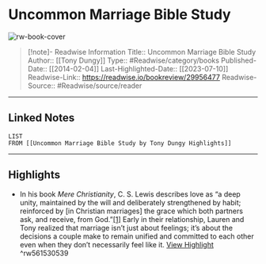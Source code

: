 # Uncommon Marriage Bible Study

![rw-book-cover](https://readwise-assets.s3.amazonaws.com/static/images/article1.be68295a7e40.png)
<br>
>[!note]- Readwise Information
>Title:: Uncommon Marriage Bible Study
>Author:: [[Tony Dungy]]
>Type:: #Readwise/category/books
>Published-Date:: [[2014-02-04]]
>Last-Highlighted-Date:: [[2023-07-10]]
>Readwise-Link:: https://readwise.io/bookreview/29956477
>Readwise-Source:: #Readwise/source/reader
--- 

## Linked Notes
```dataview
LIST
FROM [[Uncommon Marriage Bible Study by Tony Dungy Highlights]]
```

---

## Highlights
- In his book *Mere Christianity*, C. S. Lewis describes love as “a deep unity, maintained by the will and deliberately strengthened by habit; reinforced by [in Christian marriages] the grace which both partners ask, and receive, from God.”[[1]](`#`note_1) Early in their relationship, Lauren and Tony realized that marriage isn’t just about feelings; it’s about the decisions a couple make to remain unified and committed to each other even when they don’t necessarily feel like it. [View Highlight](https://readwise.io/open/561530539) ^rw561530539
